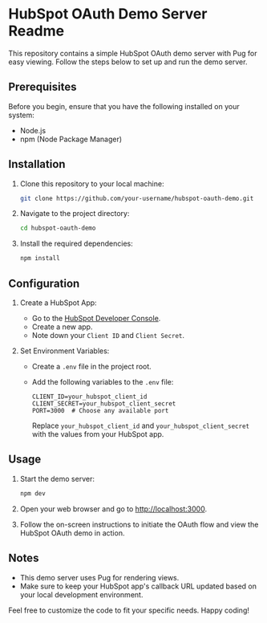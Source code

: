 # HubSpot OAuth Demo Server Readme

This repository contains a simple HubSpot OAuth demo server with Pug for easy viewing. Follow the steps below to set up and run the demo server.

## Prerequisites
Before you begin, ensure that you have the following installed on your system:

- Node.js
- npm (Node Package Manager)

## Installation
1. Clone this repository to your local machine:

    ```bash
    git clone https://github.com/your-username/hubspot-oauth-demo.git
    ```

2. Navigate to the project directory:

    ```bash
    cd hubspot-oauth-demo
    ```

3. Install the required dependencies:

    ```bash
    npm install
    ```

## Configuration
1. Create a HubSpot App:
    - Go to the [HubSpot Developer Console](https://developers.hubspot.com/apps).
    - Create a new app.
    - Note down your `Client ID` and `Client Secret`.

2. Set Environment Variables:
    - Create a `.env` file in the project root.
    - Add the following variables to the `.env` file:

        ```env
        CLIENT_ID=your_hubspot_client_id
        CLIENT_SECRET=your_hubspot_client_secret
        PORT=3000  # Choose any available port
        ```

        Replace `your_hubspot_client_id` and `your_hubspot_client_secret` with the values from your HubSpot app.

## Usage
1. Start the demo server:

    ```bash
    npm dev
    ```

2. Open your web browser and go to [http://localhost:3000](http://localhost:3000).

3. Follow the on-screen instructions to initiate the OAuth flow and view the HubSpot OAuth demo in action.

## Notes
- This demo server uses Pug for rendering views.
- Make sure to keep your HubSpot app's callback URL updated based on your local development environment.

Feel free to customize the code to fit your specific needs. Happy coding!